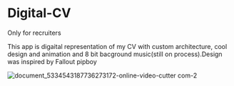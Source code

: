 # Digital-CV
Only for recruiters 

This app is digaital representation of my CV with custom architecture, cool design and animation and 8 bit bacground music(still on process).Design was inspired by Fallout pipboy

![document_5334543187736273172-_online-video-cutter com_-_2_](https://user-images.githubusercontent.com/115705178/212273724-0dc5b657-ec9e-4e2f-933b-77b2b2744019.gif)
